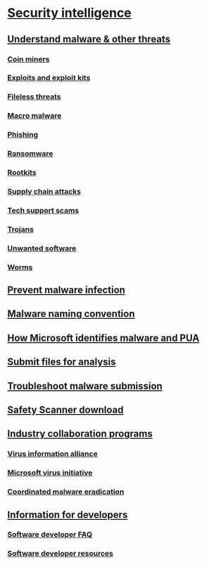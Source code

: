 # [Security intelligence](index.md)

## [Understand malware & other threats](understanding-malware.md)

### [Coin miners](coinminer-malware.md)

### [Exploits and exploit kits](exploits-malware.md)

### [Fileless threats](fileless-threats.md)

### [Macro malware](macro-malware.md)

### [Phishing](phishing.md)

### [Ransomware](ransomware-malware.md)

### [Rootkits](rootkits-malware.md)

### [Supply chain attacks](supply-chain-malware.md)

### [Tech support scams](support-scams.md)

### [Trojans](trojans-malware.md)

### [Unwanted software](unwanted-software.md)

### [Worms](worms-malware.md)

## [Prevent malware infection](prevent-malware-infection.md)

## [Malware naming convention](malware-naming.md)

## [How Microsoft identifies malware and PUA](criteria.md)

## [Submit files for analysis](submission-guide.md)

## [Troubleshoot malware submission](portal-submission-troubleshooting.md)

## [Safety Scanner download](safety-scanner-download.md)

## [Industry collaboration programs](cybersecurity-industry-partners.md)

### [Virus information alliance](virus-information-alliance-criteria.md)

### [Microsoft virus initiative](virus-initiative-criteria.md)

### [Coordinated malware eradication](coordinated-malware-eradication.md)

## [Information for developers](developer-info.md)

### [Software developer FAQ](developer-faq.md)

### [Software developer resources](developer-resources.md)
